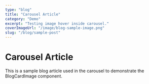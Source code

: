 ```yaml
---
type: "blog"
title: "Carousel Article"
category: "Demo"
excerpt: "Testing image hover inside carousel."
coverImageUrl: "/image/blog-sample-image.png"
slug: "/blog/sample-post"
---
```


# Carousel Article

This is a sample blog article used in the carousel to demonstrate the BlogCardImage component.